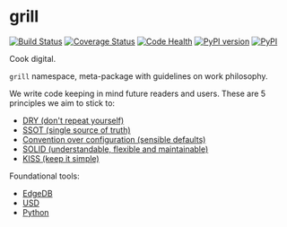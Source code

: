 # grill
[![Build Status](https://travis-ci.org/chrizzFTD/grill.svg?branch=master)](https://travis-ci.org/chrizzFTD/grill)
[![Coverage Status](https://coveralls.io/repos/github/chrizzFTD/grill/badge.svg?branch=master)](https://coveralls.io/github/chrizzFTD/grill?branch=master)
[![Code Health](https://landscape.io/github/chrizzFTD/grill/master/landscape.svg?style=flat)](https://landscape.io/github/chrizzFTD/grill/master)
[![PyPI version](https://badge.fury.io/py/grill.svg)](https://badge.fury.io/py/grill)
[![PyPI](https://img.shields.io/pypi/pyversions/grill.svg)](https://pypi.python.org/pypi/grill)

Cook digital.

`grill` namespace, meta-package with guidelines on work philosophy.

We write code keeping in mind future readers and users. These are 5 principles we aim to stick to:

- [DRY (don't repeat yourself)](https://en.wikipedia.org/wiki/Don%27t_repeat_yourself)
- [SSOT (single source of truth)](https://en.wikipedia.org/wiki/Single_source_of_truth)
- [Convention over configuration (sensible defaults)](https://en.wikipedia.org/wiki/Convention_over_configuration)
- [SOLID (understandable, flexible and maintainable)](https://en.wikipedia.org/wiki/SOLID)
- [KISS (keep it simple)](https://en.wikipedia.org/wiki/KISS_principle)

Foundational tools:
- [EdgeDB](https://edgedb.com)
- [USD](https://graphics.pixar.com/usd/docs/index.html)
- [Python](https://docs.python.org/3/)